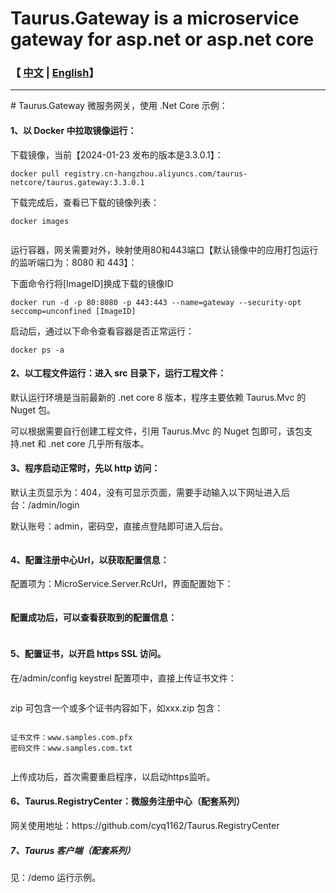 # Taurus.Gateway is a microservice gateway for asp.net or asp.net core

<h3>【 <a href='./README.md'>中文</a> | <a href='./README_en.md'>English</a>】</h3>
<hr />
# Taurus.Gateway 微服务网关，使用 .Net Core 示例：
<h4>1、以 Docker 中拉取镜像运行：</h4>
<p>下载镜像，当前【2024-01-23 发布的版本是3.3.0.1】：</p>
<pre><code>docker pull registry.cn-hangzhou.aliyuncs.com/taurus-netcore/taurus.gateway:3.3.0.1</code></pre>
<p>下载完成后，查看已下载的镜像列表：</p>
<pre><code>docker images</code></pre>
<p><img src="https://img2024.cnblogs.com/blog/17408/202401/17408-20240123174039876-329377314.png" alt="" loading="lazy" /></p>
<p>运行容器，网关需要对外，映射使用80和443端口【默认镜像中的应用打包运行的监听端口为：8080 和 443】：</p>
<p>下面命令行将[ImageID]换成下载的镜像ID</p>
<pre><code>docker run -d -p 80:8080 -p 443:443 --name=gateway --security-opt seccomp=unconfined [ImageID]</code></pre>
<p>启动后，通过以下命令查看容器是否正常运行：</p>
<pre><code>docker ps -a </code></pre>

<h4>2、以工程文件运行：进入 src 目录下，运行工程文件：</h4>
<p>默认运行环境是当前最新的 .net core 8 版本，程序主要依赖 Taurus.Mvc 的 Nuget 包。</p>
<p>可以根据需要自行创建工程文件，引用 Taurus.Mvc 的 Nuget 包即可，该包支持.net 和 .net core 几乎所有版本。</p>

<h4>3、程序启动正常时，先以 http 访问：</h4>
<p>默认主页显示为：404，没有可显示页面，需要手动输入以下网址进入后台：/admin/login</p>
<p>默认账号：admin，密码空，直接点登陆即可进入后台。</p>
<p><img src="https://img2023.cnblogs.com/blog/17408/202306/17408-20230606151806482-635586726.png" alt="" loading="lazy" class="medium-zoom-image"></p>

<h4>4、配置注册中心Url，以获取配置信息：</h4>
<p>配置项为：MicroService.Server.RcUrl，界面配置始下：</p>
<p><img src="https://img2024.cnblogs.com/blog/17408/202401/17408-20240123173032033-311040766.png" alt="" loading="lazy" /></p>
<p></p>

<h4>配置成功后，可以查看获取到的配置信息：</h4>
<p><img src="https://img2023.cnblogs.com/blog/17408/202306/17408-20230606152004338-2079864972.png" alt="" loading="lazy" class="medium-zoom-image"></p>
<p></p>

<h4>5、配置证书，以开启 https SSL 访问。</h4>
<p>在/admin/config keystrel 配置项中，直接上传证书文件：</p>
<p><img src="https://img2024.cnblogs.com/blog/17408/202401/17408-20240123180941315-2011240626.png" alt="" loading="lazy" /></p>
<p>zip 可包含一个或多个证书内容如下，如xxx.zip 包含：</p>
<pre><code>
证书文件：www.samples.com.pfx
密码文件：www.samples.com.txt
</code></pre>
<p><img src="https://img2024.cnblogs.com/blog/17408/202401/17408-20240123181158459-2018499637.png" alt="" loading="lazy" /></p>
<p>上传成功后，首次需要重启程序，以启动https监听。</p>
<h4>6、Taurus.RegistryCenter：微服务注册中心（配套系列）</h4>
<p>网关使用地址：https://github.com/cyq1162/Taurus.RegistryCenter</p>
<h5>7、Taurus 客户端（配套系列）</h5>
<p>见：/demo 运行示例。</p>
<p></p>
